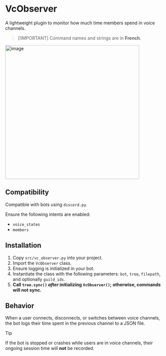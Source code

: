 # VcObserver

A lightweight plugin to monitor how much time members spend in voice channels.

> \[!IMPORTANT]
> Command names and strings are in **French**.

<img width="423" alt="image" src="https://github.com/user-attachments/assets/9255d7ef-b0c4-47da-afe8-2ffdf4f02e7d" />

## Compatibility

Compatible with bots using `discord.py`.

Ensure the following intents are enabled:

* `voice_states`
* `members`


## Installation

1. Copy `src/vc_observer.py` into your project.
2. Import the `VcObserver` class.
3. Ensure logging is initialized in your bot.
4. Instantiate the class with the following parameters: `bot`, `tree`, `filepath`, and optionally `guild_ids`.
5. **Call `tree.sync()` *after* initializing `VcObserver()`; otherwise, commands will not sync.**

## Behavior

When a user connects, disconnects, or switches between voice channels, the bot logs their time spent in the previous channel to a JSON file.

> [!TIP]
> If the bot is stopped or crashes while users are in voice channels, their ongoing session time will **not** be recorded.
